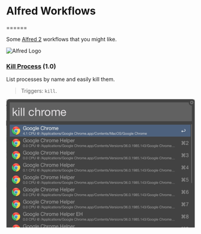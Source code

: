 # Alfred Workflows
======

Some [Alfred 2](http://www.alfredapp.com/) workflows that you might like.

![Alfred Logo](https://cloud.githubusercontent.com/assets/398893/3528722/5b5b30c6-0792-11e4-956d-750ac3a00bd8.png)

### [Kill Process](https://github.com/MagicWishMonkey/alfred/blob/master/Kill%20Process.alfredworkflow) (1.0)

List processes by name and easily kill them.

> Triggers: `kill`.

![Kill Process Workflow](https://raw.githubusercontent.com/MagicWishMonkey/alfred/master/screenshots/kill.png)